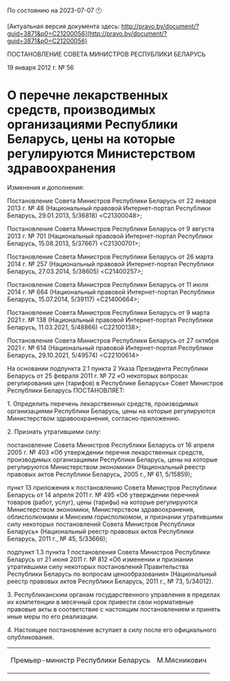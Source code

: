 По состоянию на 2023-07-07 &#x1F550;

[Актуальная версия документа здесь: http://pravo.by/document/?guid=3871&p0=C21200056](http://pravo.by/document/?guid=3871&p0=C21200056)

<p>ПОСТАНОВЛЕНИЕ СОВЕТА МИНИСТРОВ РЕСПУБЛИКИ БЕЛАРУСЬ</p>
<p>19 января 2012 г. № 56</p>
<h1>О перечне лекарственных средств, производимых организациями Республики Беларусь, цены на которые регулируются Министерством здравоохранения</h1>
<p>Изменения и дополнения:</p>
<p>Постановление Совета Министров Республики Беларусь от 22 января 2013 г. № 48 (Национальный правовой Интернет-портал Республики Беларусь, 29.01.2013, 5/36818) &lt;C21300048&gt;;</p>
<p>Постановление Совета Министров Республики Беларусь от 9 августа 2013 г. № 701 (Национальный правовой Интернет-портал Республики Беларусь, 15.08.2013, 5/37667) &lt;C21300701&gt;;</p>
<p>Постановление Совета Министров Республики Беларусь от 26 марта 2014 г. № 257 (Национальный правовой Интернет-портал Республики Беларусь, 27.03.2014, 5/38605) &lt;C21400257&gt;;</p>
<p>Постановление Совета Министров Республики Беларусь от 11 июля 2014 г. № 664 (Национальный правовой Интернет-портал Республики Беларусь, 15.07.2014, 5/39117) &lt;C21400664&gt;;</p>
<p>Постановление Совета Министров Республики Беларусь от 9 марта 2021 г. № 138 (Национальный правовой Интернет-портал Республики Беларусь, 11.03.2021, 5/48866) &lt;C22100138&gt;;</p>
<p>Постановление Совета Министров Республики Беларусь от 27 октября 2021 г. № 614 (Национальный правовой Интернет-портал Республики Беларусь, 29.10.2021, 5/49574) &lt;C22100614&gt;</p>
<p></p>
<p>На основании подпункта 2.1 пункта 2 Указа Президента Республики Беларусь от 25 февраля 2011 г. № 72 «О некоторых вопросах регулирования цен (тарифов) в Республике Беларусь» Совет Министров Республики Беларусь ПОСТАНОВЛЯЕТ:</p>
<p>1. Определить перечень лекарственных средств, производимых организациями Республики Беларусь, цены на которые регулируются Министерством здравоохранения, согласно приложению.</p>
<p>2. Признать утратившими силу:</p>
<p>постановление Совета Министров Республики Беларусь от 16 апреля 2005 г. № 403 «Об утверждении перечня лекарственных средств, производимых организациями Республики Беларусь, цены на которые регулируются Министерством экономики» (Национальный реестр правовых актов Республики Беларусь, 2005 г., № 61, 5/15859);</p>
<p>пункт 13 приложения к постановлению Совета Министров Республики Беларусь от 14 апреля 2011 г. № 495 «Об утверждении перечней товаров (работ, услуг), цены (тарифы) на которые регулируются Министерством экономики, Министерством здравоохранения, облисполкомами и Минским горисполкомом, и признании утратившими силу некоторых постановлений Совета Министров Республики Беларусь» (Национальный реестр правовых актов Республики Беларусь, 2011 г., № 45, 5/33666);</p>
<p>подпункт 1.3 пункта 1 постановления Совета Министров Республики Беларусь от 21 июня 2011 г. № 812 «Об изменении и признании утратившими силу некоторых постановлений Правительства Республики Беларусь по вопросам ценообразования» (Национальный реестр правовых актов Республики Беларусь, 2011 г., № 73, 5/34012).</p>
<p>3. Республиканским органам государственного управления в пределах их компетенции в месячный срок привести свои нормативные правовые акты в соответствие с настоящим постановлением и принять иные меры по его реализации.</p>
<p>4. Настоящее постановление вступает в силу после его официального опубликования.</p>
<p></p>
<table><tr>
<td><p>Премьер-министр Республики Беларусь</p></td>
<td><p>М.Мясникович</p></td>
</tr></table>
<p></p>